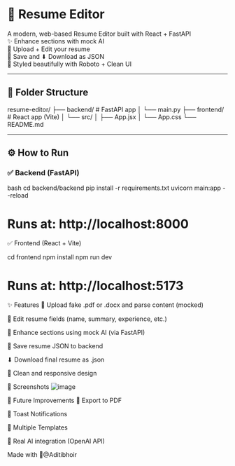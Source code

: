 # 💼 Resume Editor

A modern, web-based Resume Editor built with React + FastAPI  
✨ Enhance sections with mock AI  
📄 Upload + Edit your resume  
💾 Save and ⬇ Download as JSON  
🚀 Styled beautifully with Roboto + Clean UI

---

## 📁 Folder Structure

resume-editor/
├── backend/ # FastAPI app
│ └── main.py
├── frontend/ # React app (Vite)
│ └── src/
│ ├── App.jsx
│ └── App.css
└── README.md

---

## ⚙ How to Run

### ✅ Backend (FastAPI)

bash
cd backend/backend
pip install -r requirements.txt
uvicorn main:app --reload
# Runs at: http://localhost:8000

✅ Frontend (React + Vite)

cd frontend
npm install
npm run dev
# Runs at: http://localhost:5173 

✨ Features
📄 Upload fake .pdf or .docx and parse content (mocked)

📝 Edit resume fields (name, summary, experience, etc.)

🧠 Enhance sections using mock AI (via FastAPI)

💾 Save resume JSON to backend

⬇ Download final resume as .json

🎨 Clean and responsive design

📸 Screenshots
![image](https://github.com/user-attachments/assets/3f990cc3-b0a9-421e-bca7-4b825407a5e5)


🚀 Future Improvements
📄 Export to PDF

🔔 Toast Notifications

🎨 Multiple Templates

🤖 Real AI integration (OpenAI API)

Made with 💖@Aditibhoir
